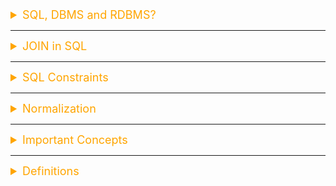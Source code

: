 <details><summary style="font-size:18px;color:Orange;text-align:left">SQL, DBMS and RDBMS?</summary>

DBMSs are software applications that help you build and maintain databases. RDBMS is a subset of DBMS, and it is a database management system based on the relational model of the DBMS.

A Relational Database Management System (RDBMS) is a software system that manages and organizes data in a structured manner using the principles of the relational model. It's designed to store, retrieve, and manage large amounts of data while ensuring data integrity, consistency, and security. Here's an in-depth explanation of the terms and concepts associated with RDBMS:

-   `Database`: A collection of related data organized in tables, schemas, and other structures for efficient storage and retrieval.

-   `Schema`: A schema is a logical container or namespace that holds a collection of database objects, including tables, views, indexes, functions, and procedures. Defining the structure, relationships, and constraints of the database, it provides a way to organize and manage these objects within a database. If you have an e-commerce database, you might have schemas like "Sales," "Products," and "Customers", each containing tables and other objects relevant to those areas.
-
-   `Table`: A fundamental structure in an RDBMS that represents a collection of related data. It consists of rows (records) and columns (fields). In the "Sales" schema of an e-commerce database, you might have a "Orders" table, a "Customers" table, and a "Products" table to store information about orders, customers, and products, respectively.

-   `Row (Record)`: A single data entry within a table, representing a specific entity or instance. Each column stores a specific attribute of the entity.

-   `Column (Field)`: A single data element within a table that represents an attribute of the entity. Columns have a specified data type and store values.

-   `Primary Key`: A column or set of columns that uniquely identifies each row in a table. It enforces entity integrity and ensures data uniqueness.

-   `Foreign Key`: A column that establishes a link between two tables by referencing the primary key of another table. It enforces referential integrity, maintaining data consistency.

-   `Index`: A data structure that enhances data retrieval speed by creating a sorted reference to the table's data. It speeds up queries but may slightly slow down updates.

-   `Normalization`: A process to organize data in a way that minimizes data redundancy, reduces anomalies, and ensures data integrity. It involves decomposing tables into smaller, related tables.

    -   `Normalization Forms`: A set of rules that guide the process of database normalization. Examples include First Normal Form (1NF), Second Normal Form (2NF), and Third Normal Form (3NF).

-   `Denormalization`: The opposite of normalization, where redundant data is intentionally introduced to improve read performance at the expense of some update performance.

-   `ACID Properties`: A set of properties that guarantee reliable transaction processing: Atomicity (transactions are all or nothing), Consistency (maintaining data integrity), Isolation (transactions don't interfere), Durability (changes survive system failures).

-   `Transaction`: A sequence of one or more SQL statements executed as a single unit of work. It's used to maintain data integrity during database updates.

-   `Query Language (SQL)`: Structured Query Language is a standardized language used to interact with RDBMS. It includes commands like SELECT, INSERT, UPDATE, and DELETE for data manipulation.

-   `View`: A virtual table created by a query, displaying selected data from one or more tables. It simplifies data access and can enforce data security.

-   `Trigger`: A stored procedure that is automatically executed when a specific event (e.g., insert, update, delete) occurs in the database.

-   `Stored Procedure`: A precompiled set of SQL statements that can be executed as a single unit. They enhance security, reusability, and maintainability.

-   `Backup and Recovery`: Processes and strategies to create copies of the database and restore it in case of data loss, corruption, or system failures.

-   `Joins`: Combining data from two or more tables based on a related column to retrieve meaningful information.

RDBMS systems like MySQL, PostgreSQL, Oracle Database, Microsoft SQL Server, and SQLite are widely used for various applications, ranging from small-scale web applications to large-scale enterprise systems. They provide a structured and efficient way to store, manage, and retrieve data while ensuring data integrity and security.

#### What are the subsets of SQL?

SQL (Structured Query Language) is a standardized programming language used for managing and manipulating relational databases. SQL encompasses a wide range of operations and statements, but we can categorize it into several subsets, each serving a specific purpose. Here are the key subsets of SQL, explained in detail:

-   `Data Query Language (DQL)`:

    -   `Purpose`: DQL is used to retrieve data from a database. It includes SQL SELECT statements that allow you to query data based on specified criteria.

    ```sql
    SELECT first_name, last_name FROM employees WHERE department = 'HR';
    ```

-   `Data Definition Language (DDL)`: In the context of SQL, data definition or data description language (DDL) is a syntax for creating and modifying database objects such as tables, indices, and users. DDL statements are similar to a computer programming language for defining data structures, especially database schemas. Common examples of DDL statements include `CREATE`, `ALTER`, and `DROP`.

    -   `Purpose`: DDL is used for defining and managing the structure of a database. It includes statements for creating, altering, and deleting database objects like tables, indexes, and views.

    ```sql
    CREATE TABLE customers (
        customer_id INT PRIMARY KEY,
        first_name VARCHAR(50),
        last_name VARCHAR(50)
    );
    ```

-   `Data Manipulation Language (DML)`: DML includes the most common SQL statements to store, modify, delete, and retrieve data. They are SELECT, UPDATE, INSERT, and DELETE.

    -   `Purpose`: DML is used for adding, modifying, and deleting data within a database. It includes statements such as INSERT, UPDATE, and DELETE.

    -   Inserting data:

        ```sql
        INSERT INTO employees (first_name, last_name) VALUES ('John', 'Doe');
        ```

    -   Updating data:

        ```sql
        UPDATE products SET price = 25.99 WHERE product_id = 101;
        ```

    -   Deleting data:

        ```sql
        DELETE FROM orders WHERE order_id = 123;
        ```

    -   `Purpose`: DCL statements are used for managing access to data within a database. They include commands like `GRANT` (to provide permissions) and `REVOKE` (to revoke permissions).

        ```sql
        GRANT SELECT, INSERT ON employees TO user1;
        ```

    -   `Purpose`: TCL statements are used to manage transactions within a database. They include commands like COMMIT (to save changes) and ROLLBACK (to undo changes).

        ```sql
        BEGIN TRANSACTION;
        -- SQL statements here
        COMMIT;
        ```

-   `Data Query and Manipulation Functions`:

    -   `Purpose`: SQL includes a wide range of built-in functions that can be used within SELECT and DML statements. These functions perform operations on data, such as mathematical calculations, string manipulations, date/time operations, and more.

    -   Mathematical function:

        ```sql
        SELECT AVG(salary) FROM employees;
        ```

    -   String function:

        ```sql
        SELECT CONCAT(first_name, ' ', last_name) AS full_name FROM customers;
        ```

-   `Database System-Specific Extensions`:

    -   Purpose: Different database management systems (e.g., MySQL, PostgreSQL, Oracle) often provide their own extensions and functionalities that are not part of the SQL standard. These extensions are used for database-specific tasks.

    -   MySQL-specific extension for auto-incrementing columns:

        ```sql
        CREATE TABLE products (
        product_id INT AUTO_INCREMENT PRIMARY KEY,
        product_name VARCHAR(100)
        );
        ```

-   `Data Definition Extensions (e.g., Triggers, Constraints)`:

    -   `Purpose`: SQL allows the creation of advanced database structures, such as triggers and constraints, to enforce data integrity rules and automate actions in response to data changes.

    -   Creating a trigger that fires when a row is updated:

        ```sql
        CREATE TRIGGER update_log
        AFTER UPDATE ON employees
        FOR EACH ROW
        INSERT INTO change_log (employee_id, change_description)
        VALUES (OLD.employee_id, 'Employee data updated');
        ```

SQL is a versatile language with many features and subsets that cater to different aspects of database management and manipulation. Depending on your needs, you can utilize the appropriate subset to perform tasks such as data retrieval, database design, access control, and transaction management.

</details>

---

<details><summary style="font-size:18px;color:Orange;text-align:left">JOIN in SQL</summary>

A join is used to query data from multiple tables based on the relationship between the fields. There are four types of joins:

-   `Inner Join`: Rows are returned when there is at least one match of rows between the tables.

    ```sql
    select first_name, last_name, order_date, order_amount
    from customers c
    inner join orders o
    on c.customer_id = o.customer_id
    /*   customers and orders are two tables. Data will be displayed from the two tables where the customer_id from customer table matches
    The customer_id from the orders table.   */
    ```

-   `Right Join` : Right join returns all rows from the right table and those which are shared between the tables. If there are no matching rows in the left table, it will still return all the rows from the right table.

    ```sql
    select first_name, last_name, order_date, order_amount
    from customers c
    right join orders o
    on c.customer_id = o.customer_id
    /*   customers and orders are two tables.   All rows from the Orders table is returned with matching rows from the Customers table if any  */
    ```

-   `Left Join`: Left join returns all rows from the Left table and those which are shared between the tables. If there are no matching rows in the right table, it will still return all the rows from the left table.

    ```sql
    select first_name, last_name, order_date, order_amount
    from customers c
    left join orders o
    on c.customer_id = o.customer_id
    /*   customers and orders are two tables.   All rows from the customers table is returned with matching rows from the orders table if any  */
    ```

-   `Full Join`: Full join return rows when there are matching rows in any one of the tables. This means it returns all the rows from the left-hand side table and all the rows from the right-hand side table.

    ```sql
    select first_name, last_name, order_date, order_amount
    from customers c
    full join orders o
    on c.customer_id = o.customer_id
    /*   customers and orders are two tables.   All rows from the Orders table and customer table are returned  */
    ```

#### What is the MERGE statement?

-   The statement enables conditional updates or inserts into the table. It updates the row if it exists or inserts the row if it does not exist.

#### What is a UNION operator?

-   The UNION operator combines the results of two or more Select statements by removing duplicate rows. The columns and the data types must be the same in the SELECT statements.

    ```sql
    SELECT City FROM Customers
    UNION
    SELECT City FROM Suppliers
    ORDER BY City;
    ```

</details>

---

<details><summary style="font-size:18px;color:Orange;text-align:left">SQL Constraints</summary>

-   Constraints are used to specify the rules of data type in a table.
-   They can be specified while creating and altering the table.
-   The following are the constraints in SQL:

    -   `NOT NULL`: Restricts NULL value from being inserted into a column.
    -   `CHECK`: Verifies that all values in a field satisfy a condition.
    -   `DEFAULT`: Automatically assigns a default value if no value has been specified for the field.
    -   `UNIQUE`: Ensures unique values to be inserted into the field.
    -   `INDEX`: Indexes a field providing faster retrieval of records.
    -   `PRIMARY KEY`: Uniquely identifies each record in a table.
    -   `FOREIGN KEY`: Ensures referential integrity for a record in another table.

-   Create Employees table with constraints

    ```sql
    CREATE TABLE Employees (
        EmployeeID INT PRIMARY KEY,
        FirstName VARCHAR(50) NOT NULL,
        LastName VARCHAR(50) NOT NULL,
        Age INT,
        DepartmentID INT,
        Email VARCHAR(100) UNIQUE,
        Salary DECIMAL(10, 2) DEFAULT 50000.00,
        CONSTRAINT fk_department FOREIGN KEY (DepartmentID) REFERENCES Departments(DepartmentID),
        INDEX idx_department (DepartmentID) -- Creating INDEX constraint
    );
    ```

#### What is a composite key?

When more than one column is used to define the primary key, it is called a composite key.
Here is a SQL syntax to create a composite key in MySQL

```sql
CREATE TABLE SAMPLE_TABLE
(COL1 integer,
COL2 varchar(30),
COL3 varchar(50),
PRIMARY KEY (COL1, COL2));
```

</details>

---

<details><summary style="font-size:18px;color:Orange;text-align:left">Normalization</summary>

Normalization is a process in database design to minimize data redundancy and dependency. The database is divided into two or more tables, and relationships are defined between them.

-   `First Normal Form`: Every record is unique in a table and is identified by a primary or a composite key
    ```txt
    | StudiD | Name  | Phonenum              |
    | ------ | ----- | --------------------- |
    | 1      | John  | 9176612345,9176645698 |
    | 2      | Susie | 9176645789            |
    | 3      | Jim   | 9176696325            |
    ```
-   In the above table the field ‘phonenum’ is a multi-valued attribute, so it is not in 1NF.
-   Below Table is in 1NF as there is no multi-valued attribute
    ```txt
    | StudiD | Name  | Phonenum   |
    | ------ | ----- | ---------- |
    | 1      | John  | 9176612345 |
    | 1      | John  | 9176645698 |
    | 2      | Susie | 9176645789 |
    | 3      | Jim   | 9176696325 |
    ```
-   `Second Normal Form`: The table must be in First Normal Form, and it should have a single column as its primary key. 2NF tries to reduce the redundant data getting stored in memory. To bring the above table in 2NF we split the table into two tables

    ```txt
    | StudiD | Name   |
    | ------ | ------ |
    | 1      | . John |
    | 2      | Susie  |
    | 2      | . Jim  |

    | StudiD | Phonenum   |
    | ------ | ---------- |
    | 1      | 9176612345 |
    | 1      | 9176645698 |
    | 2      | 9176645789 |
    | 3      | 9176696325 |
    ```

-   `Third Normal Form`: The table must be in Second Normal Form and must have no transitive functional dependencies. I.e., a non-key column must not be dependent on another non-key column within the same table.'

    -   Consider the `EMPLOYEE_DETAIL` table: This table is not in the third normal form because the fields `emp_state` and `emp_city` depend on `emp_zip` and not on the primary key `emp_id`.

        ```txt
        | EMP_ID | EMP_NAME | EMP_ZIP | EMP_STATE | EMP_CITY |
        | ------ | -------- | ------- | --------- | -------- |
        | 222    | Harry    | 201010  | CT        | Monroe   |
        | 333    | Stephan  | 02228   | TX        | Dallas   |
        | 444    | Lan      | 060007  | IL        | Chicago  |
        ```

    -   The above table is split into 2 tables and now the tables are in the third normal form.

    -   EMPLOYEE table:

        ```txt
        | EMP_ID | EMP_NAME | EMP_ZIP |
        | ------ | -------- | ------- |
        | 222    | Harry    | 201010  |
        | 333    | Stephan  | 02228   |
        | 444    | Lan      | 060007  |
        ```

    -   EMPLOYEE_ZIP table:

        ```txt
        | EMP_ZIP | EMP_STATE | EMP_CITY |
        | ------- | --------- | -------- |
        | 201010  | CT        | Monroe   |
        | 02228   | TX        | Dallas   |
        | 060007  | IL        | Chicago  |
        ```

#### What is de-normalization, and when do you go for it?

De-normalization is a technique sometimes used to improve performance so the table design allows redundant data to avoid complex joins. If the application involves heavy read operations, then de-normalization is used at the expense of the write operations performance.

</details>

---

<details><summary style="font-size:18px;color:Orange;text-align:left">Important Concepts</summary>

#### Can we use TRUNCATE with a WHERE clause?

No, we cannot use TRUNCATE with the WHERE clause.

#### Distinguish between BETWEEN and IN conditional operators.

BETWEEN- Displays the rows based on range of values
IN- Checks for values contained in a specific set of values.
Example:

```sql
SELECT * FROM Students where ROLL_NO BETWEEN 10 AND 50;
SELECT * FROM students where ROLL_NO IN (8,15,25);
```

#### Define COMMIT

When a COMMIT is used in a transaction all changes made in the transaction are written into the database permanently.

    ```sql
    BEGIN TRANSACTION;
    DELETE FROM HumanResources.JobCandidate
    WHERE JobCandidateID = 13;
    COMMIT TRANSACTION;
    ```

    - The above example deletes a job candidate in a SQL server.

</details>

---

<details><summary style="font-size:18px;color:Orange;text-align:left">Definitions</summary>

#### DB Properties:

-   **Atomicity**: a transaction happens as a whole or not at all
-   **Consistency**: a transaction must be valid according to defined rules
-   **Isolation**: read and write to multiple tables at the same time
-   **Durability**: completed transactions are recorded even in the case of a system failure (e.g., power outage or crash)

#### Transactions:

In the context of Relational Database Management Systems (RDBMS), a transaction is a logical unit of work that consists of one or more SQL operations (queries, updates, inserts, deletes) executed as a single, atomic unit. Transactions are used to ensure the integrity, consistency, and reliability of data within a database. They follow the principles of the ACID properties: Atomicity, Consistency, Isolation, and Durability. Here's an explanation of the key aspects of transactions in terms of RDBMS:

-   `Atomicity`: The atomicity property ensures that a transaction is treated as a single, indivisible unit of work. All the operations within a transaction are either completed successfully, making all changes permanent, or none of them are applied at all. If any part of a transaction fails, the entire transaction is rolled back, ensuring that the database remains in a consistent state.

-   `Consistency`: The consistency property ensures that a transaction brings the database from one valid state to another. This means that the database must satisfy all integrity constraints and business rules before and after the transaction. In other words, the transaction should not violate any predefined rules or constraints.

-   `Isolation`: The isolation property ensures that transactions execute independently and in isolation from each other. Even if multiple transactions are executed concurrently, their effects should not interfere with each other. Isolation prevents one transaction from accessing or modifying data being processed by another transaction until it's complete.

-   `Durability`: The durability property guarantees that once a transaction is successfully completed, its changes are permanent and will survive system failures or crashes. The changes made by committed transactions are stored in non-volatile storage (usually disk) and remain even after the system restarts.

-   Transactions are crucial in maintaining data integrity and preventing anomalies that might arise due to concurrent access and updates to the database. Without transactions, databases could end up in inconsistent states or lost data due to system failures.

-   In practical terms, using transactions involves starting a transaction (BEGIN), executing one or more SQL statements, and then either committing the changes (COMMIT) to make them permanent or rolling back (ROLLBACK) the entire transaction if any part of it fails.

-   Example of a simple transaction using SQL:

    ```sql
    BEGIN; -- Start the transaction
    UPDATE Accounts SET Balance = Balance - 100 WHERE AccountID = 123; -- Deduct $100
    UPDATE Transactions SET Status = 'Completed' WHERE TransactionID = 456; -- Mark the transaction as completed

    COMMIT; -- Commit the changes
    ```

#### Partition:

Partitioning in RDBMS (Relational Database Management System) refers to the process of splitting a large table into smaller, more manageable pieces called partitions. Each partition is treated as a separate table by the database system, and may be stored on different disk drives or even on different servers, depending on the partitioning strategy.
Partitioning is a useful technique for managing large tables in an RDBMS, but it requires careful consideration of the partitioning strategy, as well as ongoing monitoring and maintenance to ensure that partitions continue to perform as expected.

-   Partitioning has several benefits, including:

    -   `Increased query performance`: By partitioning a large table into smaller pieces, queries that access only a subset of the data can be processed more quickly.

    -   `Improved manageability`: Partitioning makes it easier to manage large tables by breaking them into smaller, more manageable pieces.

    -   `Reduced downtime`: By partitioning a table, database maintenance operations, such as backups and index rebuilds, can be performed on individual partitions rather than on the entire table, reducing downtime.

    -   `Enhanced scalability`: Partitioning allows for easier scaling of a database by allowing new partitions to be added as needed.

-   There are different types of partitioning techniques available in RDBMS, including:

    -   `Range partitioning`': This involves partitioning a table based on a range of values in a particular column, such as dates or numeric values.

    -   `List partitioning`': This involves partitioning a table based on a list of discrete values in a particular column.

    -   `Hash partitioning`': This involves partitioning a table based on the results of applying a hash function to the values in a particular column.

    -   `Composite partitioning`': This involves partitioning a table using a combination of range, list, and/or hash partitioning techniques.

#### How to save RDBM Transactions for later use?

Saving RDBMS transactions for later use involves capturing the SQL statements and data changes within a transaction and then storing them in a persistent form, such as a file or a separate table, for future execution. Here's how you can do it:

Capture SQL Statements:
As you execute SQL statements within a transaction, capture those statements in a script or a data structure in your programming language.

Data Serialization:
Serialize the captured data into a format that can be stored and later deserialized for execution. Common formats include JSON, XML, or plain text.

File Storage:
Save the serialized data into a file on your file system. Choose an appropriate naming convention to identify the file as a stored transaction.

Database Table:
Create a separate table in your database to store transaction scripts. This table can have columns for transaction ID, timestamp, and the serialized script.

Logging and Auditing:
Optionally, you can log the fact that a transaction script was saved, along with metadata like the user who initiated the transaction.

Ensure that saved transacton scripts are stored securely and only accessible to authorized users to prevent unauthorized changes.

Indexing and Retrieval:
If you're storing scripts in a database table, consider adding indexes to facilitate retrieval based on criteria like transaction ID or timestamp.

Execution Mechanism:
To execute a saved transaction, you'll need a mechanism to deserialize the script and execute the SQL statements within it using the appropriate database connection.

Here's a simplified example of saving and later executing a transaction script using Python and SQLite:

```python
import json
import sqlite3

# Simulated captured SQL statements
transaction_data = {
    "transaction_id": 123,
    "timestamp": "2023-08-01 10:00:00",
    "sql_statements": [
        "INSERT INTO Orders (CustomerID, OrderDate) VALUES (456, '2023-08-01')",
        "INSERT INTO OrderItems (OrderID, ProductID, Quantity) VALUES (LAST_INSERT_ROWID(), 789, 2)"
    ]
}

# Serialize data to JSON
serialized_data = json.dumps(transaction_data)

# Save to a file
with open("saved_transaction.json", "w") as f:
    f.write(serialized_data)

# Later, retrieve and execute the saved transaction
with open("saved_transaction.json", "r") as f:
    retrieved_data = json.load(f)

# Execute the SQL statements using SQLite connection
conn = sqlite3.connect("your_database.db")
for sql_statement in retrieved_data["sql_statements"]:
    conn.execute(sql_statement)
conn.commit()
conn.close()

```

#### What is a trigger?

Triggers are stored programs that get automatically executed when an event such as INSERT, DELETE, UPDATE(DML) statement occurs. Triggers can also be evoked in response to Data definition statements(DDL) and database operations, for example, SERVER ERROR, LOGON.

```sql
create trigger dbtrigger
on database
for
create_table,alter_table,drop_table
as
print'you can not create ,drop and alter table in this database'
rollback;
```

```sql
create trigger emptrigger
on emp
for
insert,update,delete
as
print'you can not insert,update and delete this table i'
rollback;
```

#### What is SAVEPOINT in transaction control?

A SAVEPOINT is a point in a transaction when you can roll the transaction back to a certain point without rolling back the entire transaction.

```sql
SQL> SAVEPOINT A
SQL> INSERT INTO TEST VALUES (1,'Savepoint A');
1 row inserted.
SQL> SAVEPOINT B
SQL> INSERT INTO TEST VALUES (2,'Savepoint B');
1 row inserted.
SQL> ROLLBACK TO B;
Rollback complete.
SQL> SELECT \* FROM TEST;
ID MSG

---

1 Savepoint A
```

#### What is a cursor, and when do you use it?

A cursor is a database object which is used to manipulate data by traversing row by row in a result set. A cursor is used when you need to retrieve data, one row at a time from a result set and when you need to update records one row at a time.

```sql
     DECLARE @CustomerId INT
                ,@Name VARCHAR(100)
                 ,@Country VARCHAR(100)
     --DECLARE AND SET COUNTER.
     DECLARE @Counter INT
     SET @Counter = 1
     --DECLARE THE CURSOR FOR A QUERY.
     DECLARE PrintCustomers CURSOR READ_ONLY
     FOR
     SELECT CustomerId, Name, Country
      FROM Customers
     --OPEN CURSOR.
      OPEN PrintCustomers
     --FETCH THE RECORD INTO THE VARIABLES.
     FETCH NEXT FROM PrintCustomers INTO
      @CustomerId, @Name, @Country
     --LOOP UNTIL RECORDS ARE AVAILABLE.
     WHILE @@FETCH_STATUS = 0
     BEGIN
                IF @Counter = 1
                BEGIN
                       PRINT 'CustomerID' + CHAR(9) + 'Name' + CHAR(9) + CHAR(9) + CHAR(9) + 'Country'
                       PRINT '------------------------------------'
                END
                 --PRINT CURRENT RECORD.                 PRINT CAST(@CustomerId AS VARCHAR(10)) + CHAR(9) + CHAR(9) + CHAR(9) + @Name + CHAR(9) + @Country
                --INCREMENT COUNTER.
                SET @Counter = @Counter + 1
                --FETCH THE NEXT RECORD INTO THE VARIABLES.
                FETCH NEXT FROM PrintCustomers INTO
                @CustomerId, @Name, @Country
      END
     --CLOSE THE CURSOR.
     CLOSE PrintCustomers
      DEALLOCATE PrintCustomers
```

</details>
